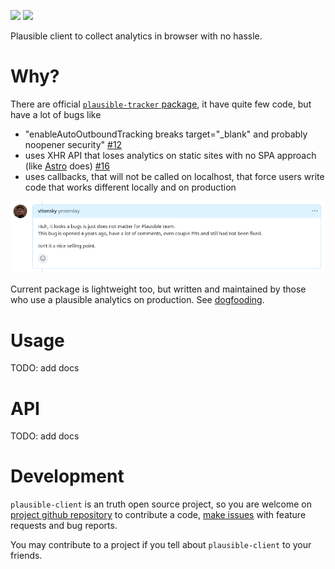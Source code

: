 [![](https://img.shields.io/npm/v/plausible-client.svg)](https://www.npmjs.com/package/plausible-client) ![](https://github.com/vitonsky/plausible-client/actions/workflows/codeql-analysis.yml/badge.svg)

Plausible client to collect analytics in browser with no hassle.

# Why?

There are official [`plausible-tracker` package](https://github.com/plausible/plausible-tracker), it have quite few code, but have a lot of bugs like
- "enableAutoOutboundTracking breaks target="_blank" and probably noopener security" [#12](https://github.com/plausible/plausible-tracker/issues/12)
- uses XHR API that loses analytics on static sites with no SPA approach (like [Astro](https://astro.build/) does) [#16](https://github.com/plausible/plausible-tracker/issues/16)
- uses callbacks, that will not be called on localhost, that force users write code that works different locally and on production

![](./assets/plausible-tracker-maintenance.png)

Current package is lightweight too, but written and maintained by those who use a plausible analytics on production. See [dogfooding](https://en.wikipedia.org/wiki/Eating_your_own_dog_food).

# Usage

TODO: add docs

# API

TODO: add docs

# Development

`plausible-client` is an truth open source project, so you are welcome on [project github repository](https://github.com/vitonsky/plausible-client/) to contribute a code, [make issues](https://github.com/vitonsky/plausible-client/issues/new/choose) with feature requests and bug reports.

You may contribute to a project if you tell about `plausible-client` to your friends.
